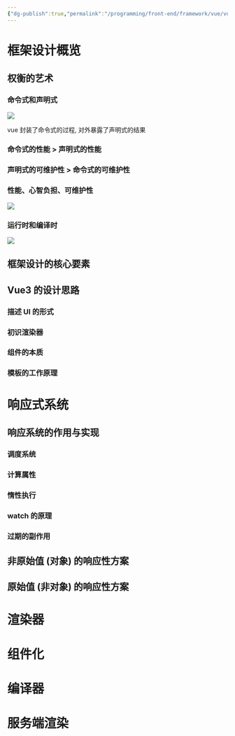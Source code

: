 ```yaml
---
{"dg-publish":true,"permalink":"/programming/front-end/framework/vue/vue3/"}
---
```



# 框架设计概览

## 权衡的艺术

### 命令式和声明式

![](/img/user/programming/front-end/framework/vue/vue3/image-20230719161614306.png)

vue 封装了命令式的过程, 对外暴露了声明式的结果

### 命令式的性能 > 声明式的性能

### 声明式的可维护性 > 命令式的可维护性

### 性能、心智负担、可维护性

![](/img/user/programming/front-end/framework/vue/vue3/image-20230719162218036.png)

### 运行时和编译时

![](/img/user/programming/front-end/framework/vue/vue3/image-20230719162347885.png)

## 框架设计的核心要素

## Vue3 的设计思路

### 描述 UI 的形式

### 初识渲染器

### 组件的本质

### 模板的工作原理

# 响应式系统

## 响应系统的作用与实现

### 调度系统

### 计算属性

### 惰性执行

### watch 的原理

### 过期的副作用

## 非原始值 (对象) 的响应性方案

## 原始值 (非对象) 的响应性方案

# 渲染器

# 组件化

# 编译器

# 服务端渲染
